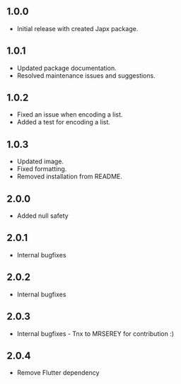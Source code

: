 ## 1.0.0

* Initial release with created Japx package.

## 1.0.1

* Updated package documentation.
* Resolved maintenance issues and suggestions.

## 1.0.2

* Fixed an issue when encoding a list.
* Added a test for encoding a list.

## 1.0.3

* Updated image.
* Fixed formatting.
* Removed installation from README.

## 2.0.0

* Added null safety

## 2.0.1

* Internal bugfixes

## 2.0.2

* Internal bugfixes

## 2.0.3

* Internal bugfixes - Tnx to MRSEREY for contribution :)

## 2.0.4

* Remove Flutter dependency